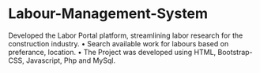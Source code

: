 # Labour-Management-System
Developed the Labor Portal platform, streamlining labor research for the construction industry. • Search available work for labours based on preferance, location. • The Project was developed using HTML, Bootstrap-CSS, Javascript, Php and MySql.
